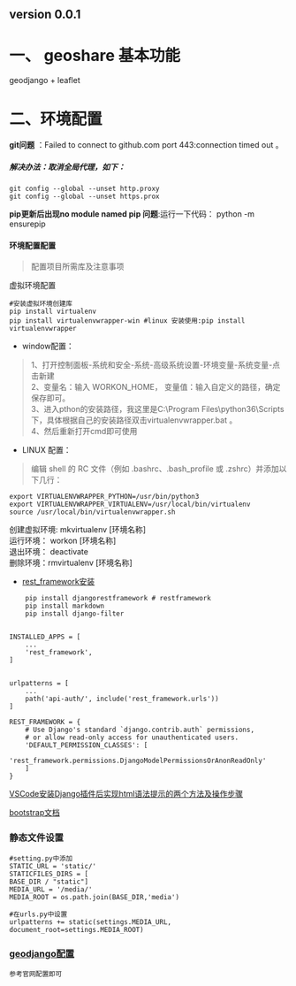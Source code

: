 ## version 0.0.1

# 一、 geoshare 基本功能
geodjango + leaflet 

# 二、环境配置

**git问题** ：Failed to connect to github.com port 443:connection timed out 。

##### 解决办法：取消全局代理，如下：
    
    git config --global --unset http.proxy 
    git config --global --unset https.prox

**pip更新后出现no module named pip 问题**:运行一下代码：
    python -m ensurepip

#### 环境配置配置
>配置项目所需库及注意事项

虚拟环境配置

    #安装虚拟环境创建库
    pip install virtualenv
    pip install virtualenvwrapper-win #linux 安装使用:pip install virtualenvwrapper
- window配置：

>1、打开控制面板-系统和安全-系统-高级系统设置-环境变量-系统变量-点击新建  
2、变量名：输入 WORKON_HOME， 变量值：输入自定义的路径，确定保存即可。  
3、进入pthon的安装路径，我这里是C:\Program Files\python36\Scripts下，具体根据自己的安装路径双击virtualenvwrapper.bat 。  
4、然后重新打开cmd即可使用
- LINUX 配置：
> 编辑 shell 的 RC 文件（例如 .bashrc、.bash_profile 或 .zshrc）并添加以下几行：

    export VIRTUALENVWRAPPER_PYTHON=/usr/bin/python3
    export VIRTUALENVWRAPPER_VIRTUALENV=/usr/local/bin/virtualenv
    source /usr/local/bin/virtualenvwrapper.sh


创建虚拟环境: mkvirtualenv [环境名称]  
运行环境：    workon [环境名称]  
退出环境： deactivate  
删除环境：rmvirtualenv [环境名称]  

- [rest_framework安装](https://www.django-rest-framework.org/)
```
    pip install djangorestframework # restframework
    pip install markdown       
    pip install django-filter


INSTALLED_APPS = [
    ...
    'rest_framework',
]


urlpatterns = [
    ...
    path('api-auth/', include('rest_framework.urls'))
]

REST_FRAMEWORK = {
    # Use Django's standard `django.contrib.auth` permissions,
    # or allow read-only access for unauthenticated users.
    'DEFAULT_PERMISSION_CLASSES': [
        'rest_framework.permissions.DjangoModelPermissionsOrAnonReadOnly'
    ]
}
```


[VSCode安装Django插件后实现html语法提示的两个方法及操作步骤](https://www.cainiaoxueyuan.com/office/28106.html)

[bootstrap文档](https://v5.bootcss.com/docs/getting-started/introduction/)


### 静态文件设置
    #setting.py中添加
    STATIC_URL = 'static/'
    STATICFILES_DIRS = [
    BASE_DIR / "static"]
    MEDIA_URL = '/media/'
    MEDIA_ROOT = os.path.join(BASE_DIR,'media')
    
    #在urls.py中设置
    urlpatterns += static(settings.MEDIA_URL, document_root=settings.MEDIA_ROOT)


### [geodjango配置](https://www.pointsnorthgis.ca/blog/geodjango-gdal-setup-windows-10/)

    参考官网配置即可